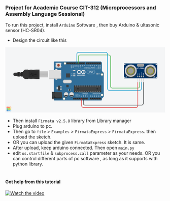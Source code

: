 ### Project for Academic Course CIT-312 (Microprocessors and Assembly Language Sessional)

To run this project, install `Arduino` Software , then buy Arduino & ultasonic sensor (HC-SR04).

- Design the circuit like this

![Circuit_design.png](/Circuit_design.png?raw=true)

- Then install `Firmata v2.5.8` library from Library manager
- Plug arduino to pc.
- Then go to `file` > `Examples` > `FirmataExpress` > `FirmataExpress`. then upload the sketch.
- OR you can upload the given `FirmataExpress` sketch. It is same.
- After upload, keep arduino connected. Then open `main.py`
- edit `os.startfile` & `subprocess.call` parameter as your needs. OR you can control different parts of pc software , as long as it supports with python library.

#
#
#### Got help from this tutorial
[![Watch the video](https://img.youtube.com/vi/c1ttso5tYgA/maxresdefault.jpg)](https://youtu.be/c1ttso5tYgA)
